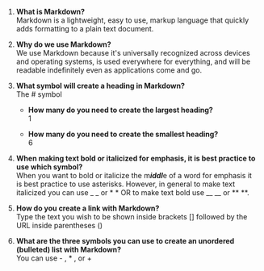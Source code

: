 1. __What is Markdown?__<br>
   Markdown is a lightweight, easy to use, markup language that quickly adds formatting to a plain text document.

2. __Why do we use Markdown?__<br>
   We use Markdown because it's universally recognized across devices and operating systems, is used everywhere for everything, and will be readable indefinitely even as applications come and go.

3. __What symbol will create a heading in Markdown?__<br>
   The # symbol

    * __How many do you need to create the largest heading?__<br>
   1
 
    * __How many do you need to create the smallest heading?__<br>
   6
  
4. __When making text bold or italicized for emphasis, it is best practice to use which symbol?__<br>
   When you want to bold or italicize the m***iddl***e of a word for emphasis it is best practice to use asterisks. However, in general to make text italicized you can use _ _ or * * OR to make text bold use __ __ or ** **.

5. __How do you create a link with Markdown?__<br>
   Type the text you wish to be shown inside brackets [] followed by the URL inside parentheses ()

6. __What are the three symbols you can use to create an unordered (bulleted) list with Markdown?__<br>
   You can use - , * , or + 
